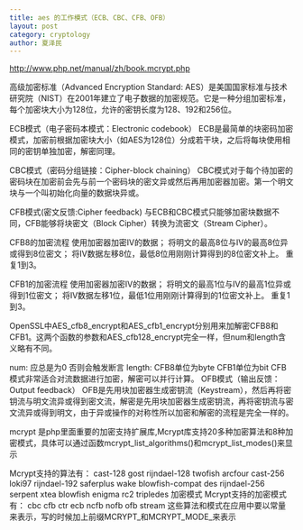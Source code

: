 ```yaml
---
title: aes 的工作模式（ECB、CBC、CFB、OFB）
layout: post
category: cryptology
author: 夏泽民
---
```

http://www.php.net/manual/zh/book.mcrypt.php
<!-- more -->
高级加密标准（Advanced Encryption Standard: AES）是美国国家标准与技术研究院（NIST）在2001年建立了电子数据的加密规范。它是一种分组加密标准，每个加密块大小为128位，允许的密钥长度为128、192和256位。

ECB模式（电子密码本模式：Electronic codebook）
ECB是最简单的块密码加密模式，加密前根据加密块大小（如AES为128位）分成若干块，之后将每块使用相同的密钥单独加密，解密同理。

CBC模式（密码分组链接：Cipher-block chaining）
CBC模式对于每个待加密的密码块在加密前会先与前一个密码块的密文异或然后再用加密器加密。第一个明文块与一个叫初始化向量的数据块异或。

CFB模式(密文反馈:Cipher feedback)
与ECB和CBC模式只能够加密块数据不同，CFB能够将块密文（Block Cipher）转换为流密文（Stream Cipher）。

CFB8的加密流程
使用加密器加密IV的数据；
将明文的最高8位与IV的最高8位异或得到8位密文；
将IV数据左移8位，最低8位用刚刚计算得到的8位密文补上。
重复1到3。

CFB1的加密流程
使用加密器加密IV的数据；
将明文的最高1位与IV的最高1位异或得到1位密文；
将IV数据左移1位，最低1位用刚刚计算得到的1位密文补上。
重复1到3。

OpenSSL中AES_cfb8_encrypt和AES_cfb1_encrypt分别用来加解密CFB8和CFB1。这两个函数的参数和AES_cfb128_encrypt完全一样，但num和length含义略有不同。

num: 应总是为0 否则会触发断言
length: CFB8单位为byte CFB1单位为bit
CFB模式非常适合对流数据进行加密，解密可以并行计算。
OFB模式（输出反馈：Output feedback）
OFB是先用块加密器生成密钥流（Keystream），然后再将密钥流与明文流异或得到密文流，解密是先用块加密器生成密钥流，再将密钥流与密文流异或得到明文，由于异或操作的对称性所以加密和解密的流程是完全一样的。

mcrypt 是php里面重要的加密支持扩展库,Mcrypt库支持20多种加密算法和8种加密模式，具体可以通过函数mcrypt_list_algorithms()和mcrypt_list_modes()来显示

Mcrypt支持的算法有：
cast-128
gost
rijndael-128
twofish
arcfour
cast-256
loki97
rijndael-192
saferplus
wake
blowfish-compat
des
rijndael-256
serpent
xtea
blowfish
enigma
rc2
tripledes
加密模式
Mcrypt支持的加密模式有：
cbc
cfb
ctr
ecb
ncfb
nofb
ofb
stream
这些算法和模式在应用中要以常量来表示，写的时候加上前缀MCRYPT_和MCRYPT_MODE_来表示
